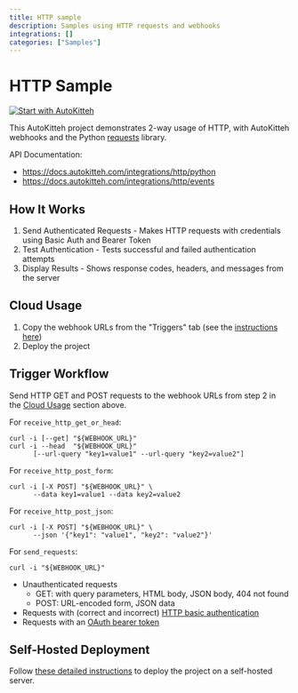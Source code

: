 ```yaml
---
title: HTTP sample
description: Samples using HTTP requests and webhooks
integrations: []
categories: ["Samples"]
---
```


# HTTP Sample

[![Start with AutoKitteh](https://autokitteh.com/assets/autokitteh-badge.svg)](https://app.autokitteh.cloud/template?name=samples/http)

This AutoKitteh project demonstrates 2-way usage of HTTP, with AutoKitteh
webhooks and the Python [requests](https://requests.readthedocs.io/) library.

API Documentation:

- https://docs.autokitteh.com/integrations/http/python
- https://docs.autokitteh.com/integrations/http/events

## How It Works

1. Send Authenticated Requests - Makes HTTP requests with credentials using Basic Auth and Bearer Token
2. Test Authentication - Tests successful and failed authentication attempts
3. Display Results - Shows response codes, headers, and messages from the server

## Cloud Usage

1. Copy the webhook URLs from the "Triggers" tab (see the [instructions here](https://docs.autokitteh.com/get_started/deployment#webhook-urls))
2. Deploy the project

## Trigger Workflow

Send HTTP GET and POST requests to the webhook URLs from step 2 in the [Cloud Usage](#cloud-usage) section above.

For `receive_http_get_or_head`:

```shell
curl -i [--get] "${WEBHOOK_URL}"
curl -i --head  "${WEBHOOK_URL}"
      [--url-query "key1=value1" --url-query "key2=value2"]
```

For `receive_http_post_form`:

```shell
curl -i [-X POST] "${WEBHOOK_URL}" \
      --data key1=value1 --data key2=value2
```

For `receive_http_post_json`:

```shell
curl -i [-X POST] "${WEBHOOK_URL}" \
      --json '{"key1": "value1", "key2": "value2"}'
```

For `send_requests`:

```shell
curl -i "${WEBHOOK_URL}"
```

- Unauthenticated requests
  - GET: with query parameters, HTML body, JSON body, 404 not found
  - POST: URL-encoded form, JSON data
- Requests with (correct and incorrect)
  [HTTP basic authentication](https://datatracker.ietf.org/doc/html/rfc7617)
- Requests with an
  [OAuth bearer token](https://datatracker.ietf.org/doc/html/rfc6750)

## Self-Hosted Deployment

Follow [these detailed instructions](https://docs.autokitteh.com/get_started/deployment) to deploy the project on a self-hosted server.

